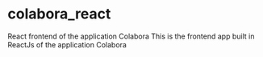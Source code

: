 # colabora_react
React frontend of the application Colabora
This is the frontend app built in ReactJs of the application Colabora
